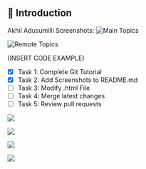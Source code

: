 ## 📝 Introduction

Akhil Adusumilli Screenshots:
![Main Topics](https://github.com/user-attachments/assets/85faca5b-6931-4081-be96-e98f4dfce9f0)


![Remote Topics](https://github.com/user-attachments/assets/ed06a373-0187-4a9a-b35f-80f07f831bb8)


(INSERT CODE EXAMPLE)

- [X] Task 1: Complete Git Tutorial
- [X] Task 2: Add Screenshots to README.md
- [ ] Task 3: Modify .html File
- [ ] Task 4: Merge latest changes
- [ ] Task 5: Review pull requests

![](https://img.shields.io/badge/GitHub-07C160?style=for-the-badge&logo=GitHub&logoColor=white)

![](https://img.shields.io/badge/Discord-7289DA?style=for-the-badge&logo=discord&logoColor=white) 

![](https://img.shields.io/badge/Zoom-2D8CFF?style=for-the-badge&logo=zoom&logoColor=white)

![](https://img.shields.io/badge/Git-100000?style=for-the-badge&logo=Git&logoColor=white)
